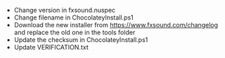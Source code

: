 - Change version in fxsound.nuspec
- Change filename in ChocolateyInstall.ps1
- Download the new installer from https://www.fxsound.com/changelog and replace the old one in the tools folder
- Update the checksum in ChocolateyInstall.ps1
- Update VERIFICATION.txt